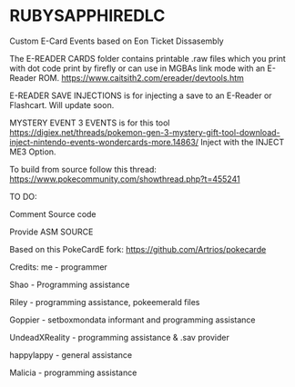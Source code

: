 # RUBYSAPPHIREDLC
Custom E-Card Events based on Eon Ticket Dissasembly

The E-READER CARDS folder contains printable .raw files which you print with dot code print by firefly
or can use in MGBAs link mode with an E-Reader ROM.  https://www.caitsith2.com/ereader/devtools.htm

E-READER SAVE INJECTIONS is for injecting a save to an E-Reader or Flashcart. Will update soon.

MYSTERY EVENT 3 EVENTS is for this tool
https://digiex.net/threads/pokemon-gen-3-mystery-gift-tool-download-inject-nintendo-events-wondercards-more.14863/
Inject with the INJECT ME3 Option. 


To build from source follow this thread: https://www.pokecommunity.com/showthread.php?t=455241

TO DO:

Comment Source code

Provide ASM SOURCE

Based on this PokeCardE fork: https://github.com/Artrios/pokecarde

Credits:
me - programmer

Shao - Programming assistance

Riley - programming assistance, pokeemerald files

Goppier - setboxmondata informant and programming assistance

UndeadXReality - programming assistance & .sav provider

happylappy - general assistance

Malicia - programming assistance
